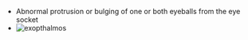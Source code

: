 - Abnormal protrusion or bulging of one or both eyeballs from the eye socket
- ![exopthalmos](assets/exopthalmos)